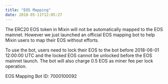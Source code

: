 ```yaml
---
title: "EOS Mapping"
date: 2018-05-11T12:05:27
---
```


The ERC20 EOS token in Mixin will not be automatically mapped to the EOS mainnet. However we just launched an official EOS mapping bot to help Mixin users to map their EOS without efforts.

To use the bot, users need to lock their EOS to the bot before 2018-06-01 12:00:00 UTC and the locked EOS cannot be unlocked before the EOS mainnet launch. The bot will also charge 0.5 EOS as miner fee per lock operation.

EOS Mapping Bot ID: 7000100092
